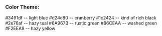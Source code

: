 ### Color Theme: 
#3491df -- light blue 
#d24c80 -- cranberry 
#1c2424 -- kind of rich black 
#2e76af -- hazy teal 
#6A967B -- rustic green 
#86CEAA -- washed green 
#F2EEA9 -- hazy yellow 